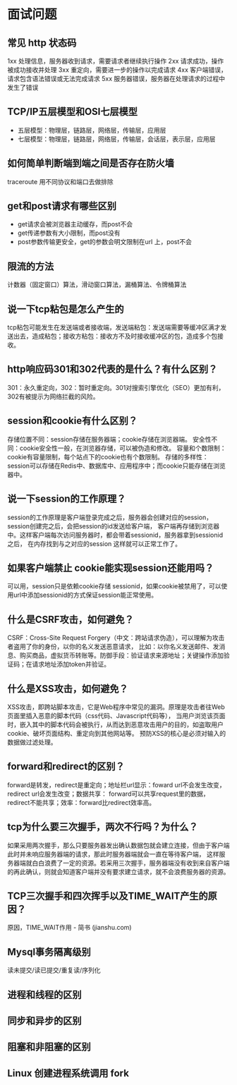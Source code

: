 # 面试问题

## 常见 http 状态码
1xx	处理信息，服务器收到请求，需要请求者继续执行操作
2xx	请求成功，操作被成功接收并处理
3xx	重定向，需要进一步的操作以完成请求
4xx	客户端错误，请求包含语法错误或无法完成请求
5xx	服务器错误，服务器在处理请求的过程中发生了错误

## TCP/IP五层模型和OSI七层模型
- 五层模型：物理层，链路层，网络层，传输层，应用层
- 七层模型：物理层，链路层，网络层，传输层，会话层，表示层，应用层

## 如何简单判断端到端之间是否存在防火墙
traceroute 用不同协议和端口去做排除

## get和post请求有哪些区别
- get请求会被浏览器主动缓存，而post不会
- get传递参数有大小限制，而post没有
- post参数传输更安全，get的参数会明文限制在url 上，post不会

## 限流的方法
计数器（固定窗口）算法，滑动窗口算法，漏桶算法、令牌桶算法

## 说一下tcp粘包是怎么产生的
tcp粘包可能发生在发送端或者接收端，发送端粘包：发送端需要等缓冲区满才发送出去，造成粘包；接收方粘包：接收方不及时接收缓冲区的包，造成多个包接收。

## http响应码301和302代表的是什么？有什么区别？
301：永久重定向，302：暂时重定向。301对搜索引擎优化（SEO）更加有利，302有被提示为网络拦截的风险。

## session和cookie有什么区别？
存储位置不同：session存储在服务器端；cookie存储在浏览器端。
安全性不同：cookie安全性一般，在浏览器存储，可以被伪造和修改。
容量和个数限制：cookie有容量限制，每个站点下的cookie也有个数限制。
存储的多样性：session可以存储在Redis中、数据库中、应用程序中；而cookie只能存储在浏览器中。

## 说一下session的工作原理？
session的工作原理是客户端登录完成之后，服务器会创建对应的session，session创建完之后，会把session的id发送给客户端，
客户端再存储到浏览器中。这样客户端每次访问服务器时，都会带着sessionid，服务器拿到sessionid 之后，
在内存找到与之对应的session 这样就可以正常工作了。

## 如果客户端禁止 cookie能实现session还能用吗？
可以用，session只是依赖cookie存储 sessionid，如果cookie被禁用了，可以使用url中添加sessionid的方式保证session能正常使用。

## 什么是CSRF攻击，如何避免？
CSRF：Cross-Site Request Forgery（中文：跨站请求伪造），可以理解为攻击者盗用了你的身份，以你的名义发送恶意请求，
比如：以你名义发送邮件、发消息、购买商品，虚拟货币转账等。防御手段：验证请求来源地址；关键操作添加验证码；在请求地址添加token并验证。

## 什么是XSS攻击，如何避免？
XSS攻击，即跨站脚本攻击，它是Web程序中常见的漏洞。原理是攻击者往Web页面里插入恶意的脚本代码（css代码、Javascript代码等），
当用户浏览该页面时，嵌入其中的脚本代码会被执行，从而达到恶意攻击用户的目的，如盗取用户cookie、破坏页面结构、重定向到其他网站等。
预防XSS的核心是必须对输入的数据做过滤处理。

## forward和redirect的区别？
forward是转发，redirect是重定向；地址栏url显示：foward url不会发生改变，redirect url会发生改变；数据共享：
forward可以共享request里的数据，redirect不能共享；效率：forward比redirect效率高。

## tcp为什么要三次握手，两次不行吗？为什么？
如果采用两次握手，那么只要服务器发出确认数据包就会建立连接，但由于客户端此时并未响应服务器端的请求，那此时服务器端就会一直在等待客户端，
这样服务器端就白白浪费了一定的资源。若采用三次握手，服务器端没有收到来自客户端的再此确认，则就会知道客户端并没有要求建立请求，就不会浪费服务器的资源。

## TCP三次握手和四次挥手以及TIME_WAIT产生的原因？
原因，TIME_WAIT作用 - 简书 (jianshu.com)

## Mysql事务隔离级别
读未提交/读已提交/重复读/序列化

## 进程和线程的区别

## 同步和异步的区别

## 阻塞和非阻塞的区别

## Linux 创建进程系统调用 fork
